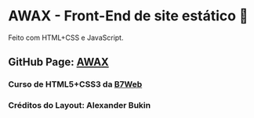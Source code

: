 # AWAX - Front-End de site estático :diamond_shape_with_a_dot_inside:

Feito com HTML+CSS e JavaScript.

## GitHub Page: [AWAX][2]

### Curso de HTML5+CSS3 da [B7Web][1]

### Créditos do Layout: Alexander Bukin

[1]: https://b7web.com.br/home/
[2]: https://capelaum.github.io/Projeto-AWAX/
